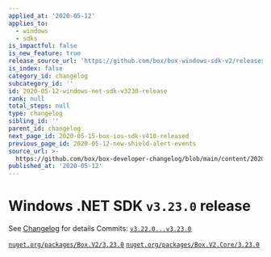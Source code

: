 ```yaml
---
applied_at: '2020-05-12'
applies_to:
  - windows
  - sdks
is_impactful: false
is_new_feature: true
release_source_url: 'https://github.com/box/box-windows-sdk-v2/releases/tag/v3.23.0'
is_index: false
category_id: changelog
subcategory_id: ''
id: 2020-05-12-windows-net-sdk-v3230-release
rank: null
total_steps: null
type: changelog
sibling_id: ''
parent_id: changelog
next_page_id: 2020-05-15-box-ios-sdk-v410-released
previous_page_id: 2020-05-12-new-shield-alert-events
source_url: >-
  https://github.com/box/box-developer-changelog/blob/main/content/2020/05-12-windows-net-sdk-v3230-release.md
published_at: '2020-05-12'
---
```

# Windows .NET SDK `v3.23.0` release

See [Changelog](https://github.com/box/box-windows-sdk-v2/blob/master/CHANGELOG.md#3230-2020-05-12) for details
Commits: [`v3.22.0...v3.23.0`](https://github.com/box/box-windows-sdk-v2/compare/`v3.22.0...v3.23.0`)

[`nuget.org/packages/Box.V2/3.23.0`](https://www.nuget.org/packages/Box.V2/3.23.0)
[`nuget.org/packages/Box.V2.Core/3.23.0`](https://www.nuget.org/packages/Box.V2.Core/3.23.0)
